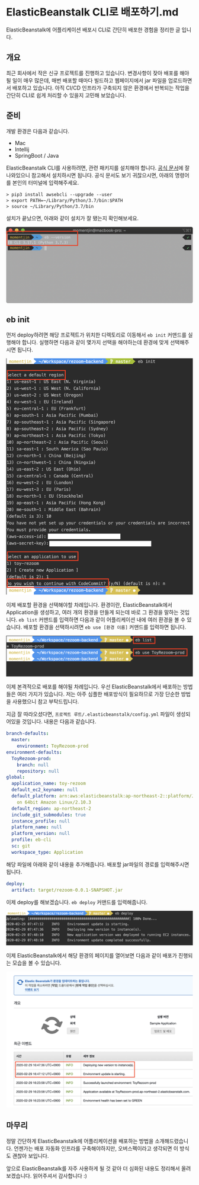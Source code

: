 # ElasticBeanstalk CLI로 배포하기.md

ElasticBeanstalk에 어플리케이션 배포시 CLI로 간단히 배포한 경험을 정리한 글 입니다.

## 개요

최근 회사에서 작은 신규 프로젝트를 진행하고 있습니다. 변경사항이 잦아 배포를 해야될 일이 매우 많은데, 매번 배포할 때마다 빌드하고 웹페이지에서 jar 파일을 업로드하면서 배포하고 있습니다. 아직 CI/CD 인프라가 구축되지 않은 환경에서 반복되는 작업을 간단히 CLI로 쉽게 처리할 수 있을지 고민해 보았습니다.

## 준비

개발 환경은 다음과 같습니다.

- Mac 
- Intellij
- SpringBoot / Java 

ElasticBeanstalk CLI를 사용하려면, 관련 패키지를 설치해야 합니다. [공식 문서](https://docs.aws.amazon.com/ko_kr/elasticbeanstalk/latest/dg/eb-cli3-install-advanced.html)에 잘 나와있으니 참고해서 설치하시면 됩니다. 공식 문서도 보기 귀찮으시면, 아래의 명령어를 본인의 터미널에 입력해주세요.

```shell
> pip3 install awsebcli --upgrade --user
> export PATH=~/Library/Python/3.7/bin:$PATH
> source ~/Library/Python/3.7/bin
```

설치가 끝났으면, 아래와 같이 설치가 잘 됐는지 확인해보세요.

![img1](../resource/image/eb-cli%20설치%20확인.png)

## eb init

먼저 deploy하려면 해당 프로젝트가 위치한 디렉토리로 이동해서 `eb init` 커맨드를 실행해야 합니다. 실행하면 다음과 같이 몇가지 선택을 해야하는데 환경에 맞게 선택해주시면 됩니다.

![img2](../resource/image/eb-cli%20init.png)


이제 배포할 환경을 선택해야할 차례입니다. 환경이란, ElasticBeanstalk에서 Application을 생성하고, 여러 개의 환경을 만들게 되는데 바로 그 환경을 말하는 것입니다. `eb list` 커맨드를 입력하면 다음과 같이 어플리케이션 내에 여러 환경을 볼 수 있습니다. 배포할 환경을 선택하시려면 `eb use [환경 이름]` 커맨드를 입력하면 됩니다.

![img3](../resource/image/eb-list.png)


이제 본격적으로 배포를 해야될 차례입니다. 우선 ElasticBeanstalk에서 배포하는 방법들은 여러 가지가 있습니다. 저는 아주 심플한 배포방식이 필요하므로 가장 단순한 방법을 사용했으니 참고 부탁드립니다.

지금 잘 따라오셨다면, `프로젝트 루트/.elasticbeanstalk/config.yml` 파일이 생성되어있을 것입니다. 내용은 다음과 같습니다.

```yml
branch-defaults:
  master:
    environment: ToyRezoom-prod
environment-defaults:
  ToyRezoom-prod:
    branch: null
    repository: null
global:
  application_name: toy-rezoom
  default_ec2_keyname: null
  default_platform: arn:aws:elasticbeanstalk:ap-northeast-2::platform/Java 8 running
    on 64bit Amazon Linux/2.10.3
  default_region: ap-northeast-2
  include_git_submodules: true
  instance_profile: null
  platform_name: null
  platform_version: null
  profile: eb-cli
  sc: git
  workspace_type: Application
```

해당 파일에 아래와 같이 내용을 추가해줍니다. 배포할 jar파일의 경로를 입력해주시면 됩니다.

```yml
deploy:
  artifact: target/rezoom-0.0.1-SNAPSHOT.jar
```

이제 deploy를 해보겠습니다. `eb deploy` 커맨드를 입력해줍니다.

![img4](../resource/image/eb-deploy.png)

이제 ElasticBeanstalk에서 해당 환경의 페이지를 열어보면 다음과 같이 배포가 진행되는 모습을 볼 수 있습니다.

![img5](../resource/image/eb-deploy%20배포중.png)

## 마무리

정말 간단하게 ElasticBeanstalk에 어플리케이션을 배포하는 방법을 소개해드렸습니다. 언젠가는 배포 자동화 인프라를 구축해야하지만, 오버스펙이라고 생각되면 이 방식도 괜찮아 보입니다.

앞으로 ElasticBeanstalk를 자주 사용하게 될 것 같아 더 심화된 내용도 정리해서 올려보겠습니다. 읽어주셔서 감사합니다 :)